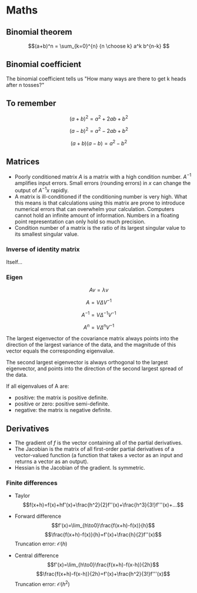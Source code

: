 # Maths

## Binomial theorem

$$(a+b)^n = \sum_{k=0}^{n} {n \choose k} a^k b^{n-k} $$

## Binomial coefficient

The binomial coefficient tells us "How many ways are there to get k heads after n tosses?"

## To remember

$$(a+b)^2 = a^2 + 2ab + b^2$$

$$(a-b)^2 = a^2 - 2ab + b^2$$

$$(a+b)(a-b) = a^2 - b^2$$

## Matrices

- Poorly conditioned matrix $A$ is a matrix with a high condition number. $A^{−1}$ amplifies input errors. Small errors (rounding errors) in $x$ can change the output of $A^{−1}x$ rapidly.
- A matrix is ill-conditioned if the conditioning number is very high. What this means is that calculations using this matrix are prone to introduce numerical errors that can overwhelm your calculation. Computers cannot hold an infinite amount of information. Numbers in a floating point representation can only hold so much precision.
- Condition number of a matrix is the ratio of its largest singular value to its smallest singular value.

### Inverse of identity matrix

Itself...

### Eigen

$$Av=\lambda v$$

$$A=V\Delta V^{-1}$$

$$A^{-1}=V\Delta^{-1} V^{-1}$$

$$A^{n}=V\Delta^{n} V^{-1}$$

The largest eigenvector of the covariance matrix always points into the direction of the largest variance of the data, and the magnitude of this vector equals the corresponding eigenvalue.

The second largest eigenvector is always orthogonal to the largest eigenvector, and points into the direction of the second largest spread of the data.

If all eigenvalues of A are:

- positive: the matrix is positive definite.
- positive or zero: positive semi-definite.
- negative: the matrix is negative definite.

## Derivatives

- The gradient of $f$ is the vector containing all of the partial derivatives.
- The Jacobian is the matrix of all first-order partial derivatives of a vector-valued function (a function that takes a vector as an input and returns a vector as an output).
- Hessian is the Jacobian of the gradient. Is symmetric.

### Finite differences

- Taylor
  $$f(x+h)=f(x)+hf'(x)+\frac{h^2}{2}f''(x)+\frac{h^3}{3!}f'''(x)+...$$

- Forward difference
  $$f'(x)=\lim_{h\to0}\frac{f(x+h)-f(x)}{h}$$
  $$\frac{f(x+h)-f(x)}{h}=f'(x)+\frac{h}{2}f''(x)$$
  Truncation error: $\mathcal{O}(h)$
- Central difference
  $$f'(x)=\lim_{h\to0}\frac{f(x+h)-f(x-h)}{2h}$$
  $$\frac{f(x+h)-f(x-h)}{2h}=f'(x)+\frac{h^2}{3!}f'''(x)$$
  Truncation error: $\mathcal{O}(h^2)$
